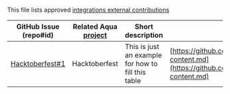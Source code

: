 This file lists approved [integrations external contributions](Readme.md#external-contributions)

GitHub Issue (repo#id) | Related Aqua [project](Readme.md#how-can-i-help) | Short description | Link to contribution
--- | --- | --- | ---
[Hacktoberfest#1](https://github.com/aquasecurity/Hacktoberfest/issues/1) | Hacktoberfest | This is just an example for how to fill this table | [https://github.com/aquasecurity/Hacktoberfest/blob/contrib-content.md](https://github.com/aquasecurity/Hacktoberfest/blob/contrib-content.md)
